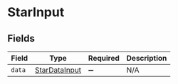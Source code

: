 # StarInput


## Fields

| Field                                                 | Type                                                  | Required                                              | Description                                           |
| ----------------------------------------------------- | ----------------------------------------------------- | ----------------------------------------------------- | ----------------------------------------------------- |
| `data`                                                | [StarDataInput](../../models/shared/stardatainput.md) | :heavy_minus_sign:                                    | N/A                                                   |